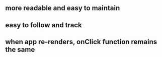 ## more readable and easy to maintain 
## easy to follow and track
## when app re-renders, onClick function remains the same